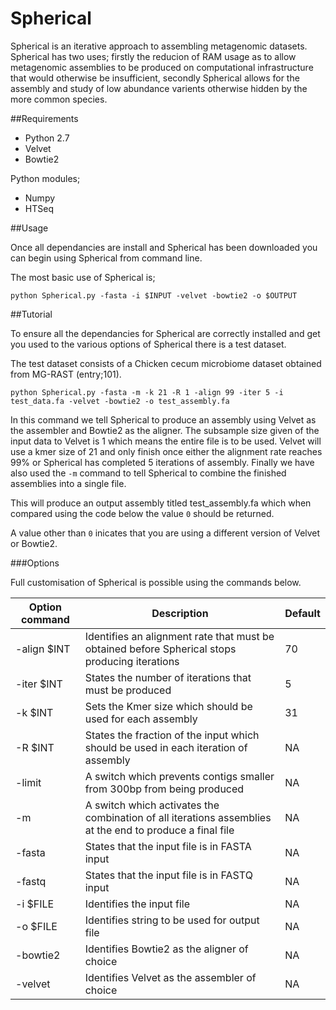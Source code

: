 # Spherical

Spherical is an iterative approach to assembling metagenomic datasets. Spherical has two uses; firstly the reducion of RAM usage as to allow metagenomic assemblies to be produced on computational infrastructure that would otherwise be insufficient, secondly Spherical allows for the assembly and study of low abundance varients otherwise hidden by the more common species.



##Requirements

- Python 2.7
- Velvet
- Bowtie2

Python modules;
- Numpy
- HTSeq



##Usage

Once all dependancies are install and Spherical has been downloaded you can begin using Spherical from command line.

The most basic use of Spherical is;
```
python Spherical.py -fasta -i $INPUT -velvet -bowtie2 -o $OUTPUT

```

##Tutorial

To ensure all the dependancies for Spherical are correctly installed and get you used to the various options of Spherical there is a test dataset.

The test dataset consists of a Chicken cecum microbiome dataset obtained from MG-RAST (entry;101).

```
python Spherical.py -fasta -m -k 21 -R 1 -align 99 -iter 5 -i test_data.fa -velvet -bowtie2 -o test_assembly.fa

```
In this command we tell Spherical to produce an assembly using Velvet as the assembler and Bowtie2 as the aligner. The subsample size given of the  input data to Velvet is 1 which means the entire file is to be used. Velvet will use a kmer size of 21 and only finish once either the alignment rate reaches 99% or Spherical has completed 5 iterations of assembly. Finally we have also used the `-m` command to tell Spherical to combine the finished assemblies into a single file.

This will produce an output assembly titled test_assembly.fa which when compared using the code below the value `0` should be returned.

A value other than `0` inicates that you are using a different version of Velvet or Bowtie2.


###Options

Full customisation of Spherical is possible using the commands below.

| Option command| Description                                                                                              | Default |
| ------------- | -------------------------------------------------------------------------------------------------------- | ------- |
|-align $INT    | Identifies an alignment rate that must be obtained before Spherical stops producing iterations           | 70      |
| -iter $INT    | States the number of iterations that must be produced                                                    | 5       |
| -k $INT       | Sets the Kmer size which should be used for each assembly                                                | 31      |
| -R $INT       | States the fraction of the input which should be used in each iteration of assembly                      | NA      |
| -limit        | A switch which prevents contigs smaller from 300bp from being produced                                   | NA      |
| -m            | A switch which activates the combination of all iterations assemblies at the end to produce a final file | NA      |
| -fasta        | States that the input file is in FASTA input                                                             | NA      |
| -fastq        | States that the input file is in FASTQ input                                                             | NA      |
| -i  $FILE     | Identifies the input file                                                                                | NA      |
| -o $FILE      | Identifies string to be used for output file                                                             | NA      |
| -bowtie2      | Identifies Bowtie2 as the aligner of choice                                                              | NA      |
| -velvet       | Identifies Velvet as the assembler of choice                                                             | NA      |





